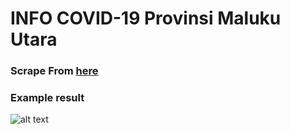 # INFO COVID-19 Provinsi Maluku Utara

### Scrape From [here](https://covid19.ternatekota.go.id/)

### Example result
![alt text](https://i.imgur.com/kCQCX2r.png)